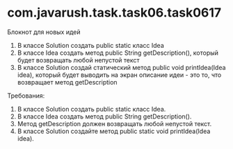# com.javarush.task.task06.task0617
Блокнот для новых идей

1. В классе Solution создать public static класс Idea
2. В классе Idea создать метод public String getDescription(), который будет возвращать любой непустой текст
3. В классе Solution создай статический метод public void printIdea(Idea idea), который будет выводить на экран описание идеи - это то, что возвращает метод getDescription


Требования:
1. В классе Solution создать public static класс Idea.
2. В классе Idea создать метод public String getDescription().
3. Метод getDescription должен возвращать любой непустой текст.
4. В классе Solution создайте метод public static void printIdea(Idea idea).
